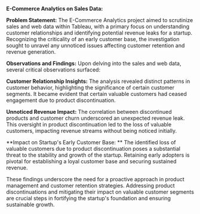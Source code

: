 **E-Commerce Analytics on Sales Data:**

**Problem Statement:**
The E-Commerce Analytics project aimed to scrutinize sales and web data within Tableau, with a primary focus on understanding customer relationships and identifying potential revenue leaks for a startup. Recognizing the criticality of an early customer base, the investigation sought to unravel any unnoticed issues affecting customer retention and revenue generation.

**Observations and Findings:**
Upon delving into the sales and web data, several critical observations surfaced:

**Customer Relationship Insights:** The analysis revealed distinct patterns in customer behavior, highlighting the significance of certain customer segments. It became evident that certain valuable customers had ceased engagement due to product discontinuation.

**Unnoticed Revenue Impact:** The correlation between discontinued products and customer churn underscored an unexpected revenue leak. This oversight in product discontinuation led to the loss of valuable customers, impacting revenue streams without being noticed initially.

**Impact on Startup's Early Customer Base: ** The identified loss of valuable customers due to product discontinuation poses a substantial threat to the stability and growth of the startup. Retaining early adopters is pivotal for establishing a loyal customer base and securing sustained revenue.

These findings underscore the need for a proactive approach in product management and customer retention strategies. Addressing product discontinuations and mitigating their impact on valuable customer segments are crucial steps in fortifying the startup's foundation and ensuring sustainable growth.
